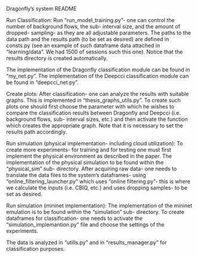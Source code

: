 Dragonfly’s system README

Run Classification:
Run “run_model_training.py”- one can control the number of background flows, the sub- interval size, and the amount of dropped- sampling- as they are all adjustable parameters.
The paths to the data path and the results path (to be set as desired) are defined in consts.py
(see an example of such dataframe data attached in “learning/data”. We had 1500 of sessions such this one). 
Notice that the results directory is created automatically.

The implementation of the Dragonfly classification module can be found in “my_net.py”.
The implementation of the Deepcci classification module can be found in “deepcci_net.py”.

Create plots:
After classification- one can analyze the results with suitable graphs. This is implemented in “thesis_graphs_utils.py”.
To create such plots one should first choose the parameter with which he wishes to compare the classification results between Dragonfly and Deepcci
(i.e. background flows, sub- interval sizes, etc.) and then activate the function which creates the appropriate graph. 
Note that it is necessary to set the results path accordingly.

Run simulation (physical implementation- including cloud utilization):
To create more experiments- for training and for testing one must first implement the physical environment as described in the paper. 
The implementation of the physical simulation to be found within the “physical_sim” sub- directory.
After acquiring raw data- one needs to translate the data files to the system’s dataframes- using “online_filtering_launcher.py” which uses “online filtering.py”- 
this is where we calculate the inputs (i.e. CBIQ, etc.) and uses dropping samples- to be set as desired.

Run simulation (mininet implementation):
The implementation of the mininet emulation is to be found within the “simulation” sub- directory. To create dataframes for classification-
one needs to activate the “simulation_implemantion.py” file and choose the settings of the experiments.

The data is analyzed in “utills.py” and in “results_manager.py” for classification purposes.
